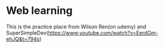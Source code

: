 # Web learning

This is the practice place from Wilson Ren(on udemy) and SuperSimpleDev(https://www.youtube.com/watch?v=EerdGm-ehJQ&t=794s)
